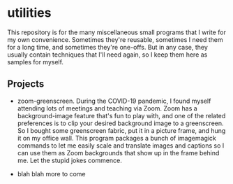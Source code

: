 # utilities
This repository is for the many miscellaneous small programs that I write for
my own convenience. Sometimes they're reusable, sometimes I need them for a long
time, and sometimes they're one-offs. But in any case, they usually contain techniques
that I'll need again, so I keep them here as samples for myself.

## Projects
- zoom-greenscreen. During the COVID-19 pandemic, I found myself attending lots of
meetings and teaching via Zoom. Zoom has a background-image feature that's fun to
play with, and one of the related preferences is to clip your desired background
image to a greenscreen. So I bought some greenscreen fabric, put it in a picture
frame, and hung it on my office wall. This program packages a bunch of imagemagick
commands to let me easily scale and translate images and captions so I can use them
as Zoom backgrounds that show up in the frame behind me. Let the stupid jokes
commence.

- blah blah more to come
